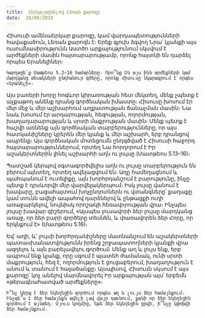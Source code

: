 ```yaml
---
title:  Ներկայացնելով Լեռան քարոզը
date:  18/08/2019
---
```


Հիսուսի ամենաերկար քարոզը, կամ վարդապետությունների հավաքածուն, Լեռան քարոզն է։ Երեք գլուխ ձգվող Նրա՝ կյանքի այս ուսումնասիրությունն Աստծո արքայությունում սկսվում է արժեքների մասին հայտարարությամբ, որոնք հայտնի են դարձել որպես Երանելիներ։

`Կարդացե՛ք Մատթեոս 5.2–16 համարները։ Որո՞նք են այս ինն արժեքների կամ մարդկանց տեսակների ընդհանուր գծերը, որոնք Հիսուսը նկարագրում է որպես «երանելի»։`

Այս բառերի խորը հոգևոր կիրառության հետ մեկտեղ, մենք չպետք է աչքաթող անենք դրանց գործնական իմաստը։ Հիսուսը խոսում էր մեր մեջ և մեր աշխարհում աղքատության ճանաչման մասին։ Նա նաև խոսում էր արդարության, հեզության, ողորմության, խաղաղարարության և սրտի մաքրության մասին։ Մենք պետք է հաշվի առնենք այն գործնական տարբերությունները, որ այս հատկանիշները կբերեն մեր կյանք և մեր աշխարհ, երբ դրանցով ապրենք։ Այս գործնական մոտեցումն ընդգծված է Հիսուսի հաջորդ հայտարարություններում, որտեղ Նա հորդորում է Իր աշակերտներին լինել աշխարհի աղն ու լույսը (Մատթեոս 5.13–16)։

Պատշաճ կերպով օգտագործվելիս աղն ու լույսը տարբերություն են բերում այնտեղ, որտեղ ավելացվում են։ Աղը համեղացնում և պահպանում է ուտելիքը, այն խորհրդանշում է բարությունը, ինչը պետք է դրսևորվի մեր վարվելակերպում։ Իսկ լույսը վանում է խավարը, բացահայտում խոչընդոտներն ու վտանգները՝ քաղաքը կամ տունն ավելի ապահով դարձնելով և ընթացքի ուղի առաջարկելով, նույնիսկ որոշակի հեռավորության վրա։ Ինչպես լույսը խավար գիշերում, «Այսպես լուսավորի ձեր լույսը մարդկանց առաջ, որ ձեր բարի գործերը տեսնեն, և փառավորեն ձեր Հորը, որ երկնքում է» (Մատթեոս 5.16)։

Եվ՛ աղի, և՛ լույսի խորհրդանիշները մատնանշում են աշակերտների պատասխանատվությունն իրենց շրջապատողների կյանքի վրա ազդելու և այն բարելավելու գործում։ Մենք աղ և լույս ենք, երբ ապրում ենք կյանք, որը սգում է պատեհ ժամանակ, ունի սրտի մաքրություն, հեզ է, ողորմություն է ցուցաբերում, խաղաղություն է անում և տանում է հալածանքը։ Այսպիսով, Հիսուսն սկսում է այս քարոզը՝ կոչ անելով մարմնավորել Իր արքայության այս՝ երբեմն «թերագնահատված արժեքները»։

`Ի՞նչ կերպ է ձեր եկեղեցին գործում որպես աղ և լույս ձեր համայնքում։ Ինչպե՞ս է ձեր համայնքն ավելի լավ վայր դառնում, քանի որ ձեր եկեղեցին գործում է այնտեղ։ Մյուս կողմից, եթե ձեր եկեղեցին ցրվի, ի՞նչը կփոխվի ձեր համայնքում։`